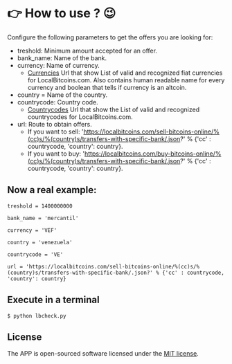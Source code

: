 
#  :point_right: How to use ? :wink:

Configure the following parameters to get the offers you are looking for:

- treshold: Minimum amount accepted for an offer. 
- bank_name: Name of the bank.
- currency: Name of currency.
	- [Currencies](https://localbitcoins.com/api/currencies/) Url that show List of valid and recognized fiat currencies for LocalBitcoins.com. Also contains human readable name for every currency and boolean that tells if currency is an altcoin.
- country = Name of the country.
- countrycode: Country code.
	- [Countrycodes](https://localbitcoins.com/api/currencies/) Url that show the List of valid and recognized countrycodes for LocalBitcoins.com.
- url: Route to obtain offers.
	- If you want to sell: 'https://localbitcoins.com/sell-bitcoins-online/%(cc)s/%(country)s/transfers-with-specific-bank/.json?' % {'cc' : countrycode, 'country': country}.
	- If you want to buy: 'https://localbitcoins.com/buy-bitcoins-online/%(cc)s/%(country)s/transfers-with-specific-bank/.json?' % {'cc' : countrycode, 'country': country}.

## Now a real example: 

```
treshold = 1400000000

bank_name = 'mercantil'

currency = 'VEF'

country = 'venezuela'

countrycode = 'VE'

url = 'https://localbitcoins.com/sell-bitcoins-online/%(cc)s/%(country)s/transfers-with-specific-bank/.json?' % {'cc' : countrycode, 'country': country}
```

## Execute in a terminal

```
$ python lbcheck.py
```


## License

The APP is open-sourced software licensed under the [MIT license](https://opensource.org/licenses/MIT).